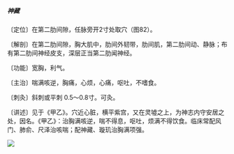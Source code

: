 ##### 神藏

〔定位〕在第二肋间隙，任脉旁开2寸处取穴（图82）。

〔解剖〕在第二肋间隙，胸大肌中，肋间外韧带，肋间肌，第二肋间动、静脉；布有第二肋间神经皮支，深层正当第二肋闻神经。

〔功能〕宽胸，利气。

〔主治〕喘满咳逆，胸痛，心烦，心痛，呕吐，不嗜食。

〔刺灸〕斜刺或平刺 0.5〜0.8寸。可灸。

〔讲述〕见于《甲乙》。穴近心脏，横平紫宫，又在灵墟之上，为神志内守安居之处，因名。《甲乙》：治胸满咳逆，喘不得息，呕吐，烦满不得饮食。临床常配风门、肺俞、尺泽治咳喘；配神藏、璇玑治胸满项强。

![](img/图82.jpg)
